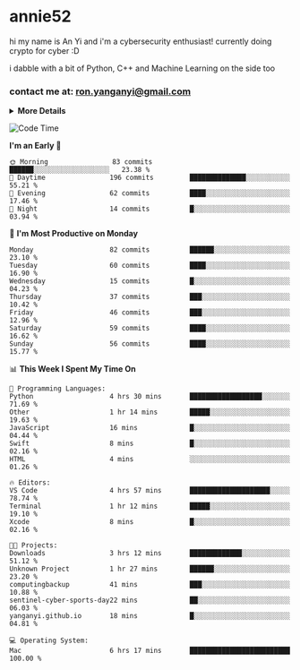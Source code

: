 # annie52 

hi my name is An Yi and i'm a cybersecurity enthusiast!
currently doing crypto for cyber :D

i dabble with a bit of Python, C++ and Machine Learning on the side too

<!--
![trophy](https://github-profile-trophy.vercel.app/?username=yanganyi&theme=discord&no-frame=true&no-bg=false&margin-w=4&row=1)
-->

### contact me at: ron.yanganyi@gmail.com

<details>
<summary>
  <strong>More Details</strong>
</summary>
<br/>

**main langs**

![Python](https://img.shields.io/badge/-Python-black?style=for-the-badge&logo=python)
![C++](https://img.shields.io/badge/-C%2B%2B-black?style=for-the-badge&logo=c%2B%2B)
![Swift](https://img.shields.io/badge/-Swift-black?style=for-the-badge&logo=swift)

**dev envs**

![VSCode](https://img.shields.io/badge/-VS_Code-black?style=for-the-badge&logo=visualstudiocode)
![Figma](https://img.shields.io/badge/-Figma-black?style=for-the-badge&logo=figma)
![XCode](https://img.shields.io/badge/-XCode-black?style=for-the-badge&logo=xcode)
![Github](https://img.shields.io/badge/-Github-black?style=for-the-badge&logo=github)

**browsers**

![Arc Browser](https://img.shields.io/badge/-Arc-black?style=for-the-badge&logo=arc)
![Opera GX](https://img.shields.io/badge/-Opera_GX-black?style=for-the-badge&logo=operagx)
![Firefox](https://img.shields.io/badge/-Firefox-black?style=for-the-badge&logo=firefox)

**devices**

![macOS](https://img.shields.io/badge/-macOS-black?style=for-the-badge&logo=macos)
![Kali Linux](https://img.shields.io/badge/-Kali-black?style=for-the-badge&logo=kalilinux)
![Windows](https://img.shields.io/badge/-Windows-black?style=for-the-badge&logo=windows11)
![Android](https://img.shields.io/badge/-Android-black?style=for-the-badge&logo=android)

</details>

<!--START_SECTION:waka-->
![Code Time](http://img.shields.io/badge/Code%20Time-21%20hrs%2040%20mins-blue)

**I'm an Early 🐤** 

```text
🌞 Morning                83 commits          ██████░░░░░░░░░░░░░░░░░░░   23.38 % 
🌆 Daytime                196 commits         ██████████████░░░░░░░░░░░   55.21 % 
🌃 Evening                62 commits          ████░░░░░░░░░░░░░░░░░░░░░   17.46 % 
🌙 Night                  14 commits          █░░░░░░░░░░░░░░░░░░░░░░░░   03.94 % 
```
📅 **I'm Most Productive on Monday** 

```text
Monday                   82 commits          ██████░░░░░░░░░░░░░░░░░░░   23.10 % 
Tuesday                  60 commits          ████░░░░░░░░░░░░░░░░░░░░░   16.90 % 
Wednesday                15 commits          █░░░░░░░░░░░░░░░░░░░░░░░░   04.23 % 
Thursday                 37 commits          ███░░░░░░░░░░░░░░░░░░░░░░   10.42 % 
Friday                   46 commits          ███░░░░░░░░░░░░░░░░░░░░░░   12.96 % 
Saturday                 59 commits          ████░░░░░░░░░░░░░░░░░░░░░   16.62 % 
Sunday                   56 commits          ████░░░░░░░░░░░░░░░░░░░░░   15.77 % 
```


📊 **This Week I Spent My Time On** 

```text
💬 Programming Languages: 
Python                   4 hrs 30 mins       ██████████████████░░░░░░░   71.69 % 
Other                    1 hr 14 mins        █████░░░░░░░░░░░░░░░░░░░░   19.63 % 
JavaScript               16 mins             █░░░░░░░░░░░░░░░░░░░░░░░░   04.44 % 
Swift                    8 mins              █░░░░░░░░░░░░░░░░░░░░░░░░   02.16 % 
HTML                     4 mins              ░░░░░░░░░░░░░░░░░░░░░░░░░   01.26 % 

🔥 Editors: 
VS Code                  4 hrs 57 mins       ████████████████████░░░░░   78.74 % 
Terminal                 1 hr 12 mins        █████░░░░░░░░░░░░░░░░░░░░   19.10 % 
Xcode                    8 mins              █░░░░░░░░░░░░░░░░░░░░░░░░   02.16 % 

🐱‍💻 Projects: 
Downloads                3 hrs 12 mins       █████████████░░░░░░░░░░░░   51.12 % 
Unknown Project          1 hr 27 mins        ██████░░░░░░░░░░░░░░░░░░░   23.20 % 
computingbackup          41 mins             ███░░░░░░░░░░░░░░░░░░░░░░   10.88 % 
sentinel-cyber-sports-day22 mins             ██░░░░░░░░░░░░░░░░░░░░░░░   06.03 % 
yanganyi.github.io       18 mins             █░░░░░░░░░░░░░░░░░░░░░░░░   04.81 % 

💻 Operating System: 
Mac                      6 hrs 17 mins       █████████████████████████   100.00 % 
```


<!--END_SECTION:waka-->

<!--
## a little background

- I am currently studying at [Hwa Chong Junior College](https://www.hci.edu.sg/), subject combi P CP M E
- Currently doing CTFs and [Leetcode](https://leetcode.com/) daily challenges
- Fluent in English and Chinese, learning Russian and Indonesian

<a href="">
  <img align="centre" src="https://github-readme-stats.vercel.app/api?username=yanganyi&count_private=true&include_all_commits=true&show_icons=true&title_color=007bff&text_color=e7e7e7&icon_color=007bff&bg_color=171c28" />
<a />
-->



<!--
![Top Langs](https://github-readme-stats.vercel.app/api/top-langs/?username=yanganyi&layout=compact&title_color=007bff&text_color=e7e7e7&icon_color=007bff&bg_color=171c28)
-->

<!--
**yanganyi/yanganyi** is a ✨ _special_ ✨ repository because its `README.md` (this file) appears on your GitHub profile.

Here are some ideas to get you started:

- 🔭 I’m currently working on ...
- 🌱 I’m currently learning ...
- 👯 I’m looking to collaborate on ...
- 🤔 I’m looking for help with ...
- 💬 Ask me about ...
- 📫 How to reach me: ...
- 😄 Pronouns: ...
- ⚡ Fun fact: ...
-->
